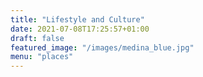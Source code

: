 ```yaml
---
title: "Lifestyle and Culture"
date: 2021-07-08T17:25:57+01:00
draft: false
featured_image: "/images/medina_blue.jpg"
menu: "places"
---
```


